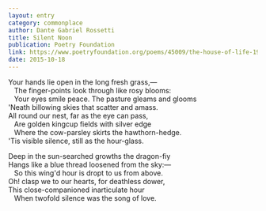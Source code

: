 ```yaml
---
layout: entry
category: commonplace
author: Dante Gabriel Rossetti
title: Silent Noon
publication: Poetry Foundation
link: https://www.poetryfoundation.org/poems/45009/the-house-of-life-19-silent-noon
date: 2015-10-18
---
```


Your hands lie open in the long fresh grass,— 
<br>   The finger-points look through like rosy blooms: 
<br>   Your eyes smile peace. The pasture gleams and glooms 
<br>'Neath billowing skies that scatter and amass. 
<br>All round our nest, far as the eye can pass, 
<br>   Are golden kingcup fields with silver edge 
<br>   Where the cow-parsley skirts the hawthorn-hedge. 
<br>'Tis visible silence, still as the hour-glass. 

Deep in the sun-searched growths the dragon-fiy 
<br>Hangs like a blue thread loosened from the sky:— 
<br>   So this wing'd hour is dropt to us from above. 
<br>Oh! clasp we to our hearts, for deathless dower, 
<br>This close-companioned inarticulate hour 
<br>   When twofold silence was the song of love.

